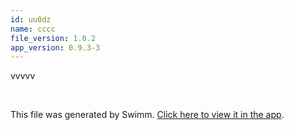 ```yaml
---
id: uu0dz
name: cccc
file_version: 1.0.2
app_version: 0.9.3-3
---
```


vvvvv

<br/>

This file was generated by Swimm. [Click here to view it in the app](http://localhost:5000/repos/Z2l0aHViJTNBJTNBdDElM0ElM0FlcmFuLXN3aW1t/docs/uu0dz).
